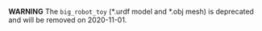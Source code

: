 **WARNING** The `big_robot_toy` (*.urdf model and *.obj mesh) is deprecated and
will be removed on 2020-11-01.

